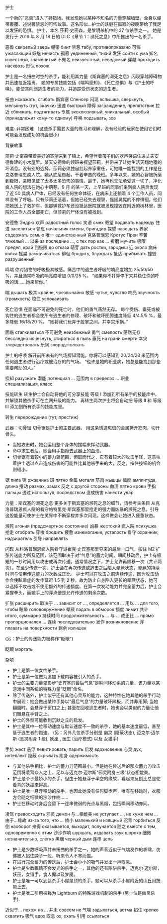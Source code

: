 <!-- https://deadbydaylight.fandom.com/zh/wiki/%E8%AD%B7%E5%A3%AB?variant=zh-hans -->

护士

<!-- Медсестра -->

一个新的“恶兽”进入了狩猎场。我发现她以某种不知名的力量穿越墙壁。全身以绷带裹覆、述说著禁忌的可怖故事。这名形似...护士的妖魅在孤寂的夜晚带给了我足以发狂的恐惧。
护士，本名 莎莉·史密森，是黎明杀机中的 37 位杀手之一。
她是发行于 2016 年 8 月 18 日的 DLC《章节 1：濒死之息》中所推出的一名杀手。

恶兽 свирепый зверь
绷带 бинт
禁忌 табу, противопоказано
可怖 ужасающий
妖魅 нечисть
孤寂 уединенный, тихий
发狂 сойти с ума
知名 известный, знаменитый
不知名 неизвестный, неведомый
穿越 проходить насквозь
形似 похож

<!--
Еще один свирепый зверь вышел на охоту. Я обнаружил, что она с помощью какой-то неведомой силы проходит сквозь стены. Все тело обмотано бинтами, а люди табуируют ужасающую историю. Это нечисть, похожая на медсестру, которая тихой ночью привносит такую жуть, что я могу сойти с ума.
Медсестра, настоящее имя Салли Смитсон, это 1 из 37 убийц в DBD.
Ее презентовали в DLC "Глава 1: Последний вздох", что вышло 18 августа 2016 года.
-->

护士是一名扭曲时空的杀手，能利用其力量《斯宾塞的濒死之息》闪现穿越障碍物并迅速拉近距离。
她的专属技能包括《喘鸣感知》、《死亡恐惧》与《护士的呼唤》，能使其削弱逃生者的能力，并追踪受伤状态的逃生者。

扭曲 искажать, сгибать
斯宾塞 Спенсер
闪现 вспышка, сверкнуть, мелькнуть (тут, скачки)
迅速 быстрый
障碍 заграждение, препятствие
拉近 сближать, подтягивать
专属 эксклюзивный, уникальный, особый (принадлежит кому-то одному)
呼唤 подзывать, зов

<!--
Медсестра это убийца, которая искажает пространство и время, может использовать эту способность "Последний вздох Спенсера", скачок, позволяющий проходить насквозь препятствия, а также быстро сближать дистанцию.
Ее уникальными навыками являются "Чувство хриплости", "Танатофобия", и "Зов медсестры", она использует их для ослебления способностей выживших, а также чтобы отслеживать раненных выживших.
-->

难度: 非常困难
（这些杀手需要大量的练习和理解，没有经验的玩家在使用它们时可能会发现成功的机会很小）

<!--
Сложность: очень сложная
(эти убийцы трубуют большой практики и понимания, неопытные игроки во время их использования могут обнаружить, что возможностей для победы очень мало).
-->

背景故事

莎莉·史密森带着美好的寄望来到了镇上，希望伴着孩子们的欢声笑语住进丈夫安德鲁建的小木屋里。某天安德鲁的领班来探望莎莉，并带来了让她生活天翻地覆的坏消息。没有别的选择，莎莉必须独自扛起养家重任，可她唯一能找到的工作是在克洛普瑞恩疯人院。她从底层做起，干着辛苦的晚班。多年以来，她的心智被折磨到极限，亲眼见证了太多太多恐怖的事情。最于，她再也无法承受这一切了，净化疯人院的想法在她心中萌芽。9 月 的某一天，上早班的同事们来到疯人院后发现了近 50 具病人尸体，已经没有任何生命体征，在病床上还躺着 4 个工作人员，同样没有了呼吸。只有莎莉还活着，但她已经失去理智，摇摇晃晃的不停徘徊。他们把她送上了救护车，但那辆救护车还没抵达医院就被发现撞毁在附近的树林里，医院的工作人员全部死亡，但莎莉的尸体没有被找到。

安德鲁 Эндрю
欢声 радостный голос
笑语 смех
寄望 подавать надежду
住进 заселиться
领班 начальник смены, бригадир
探望 навещать
养家 содержать семью
唯一 единственный
克洛普瑞恩 Кротус Прен
辛苦 тяжелый
... 以来 за последние ..., с тех пор как ...
折磨 мучить
极限 предел, край
到极限 до отказа
萌芽 дать ростки, зародыш
近 около
病床 койка
摇晃 раскачиваться
徘徊 бродить, блуждать
抵达 прибывать
撞毁 разрушенный

<!--
Предыстория

Салли Смитсон с большими надеждами приехала в маленький городок, желая поселиться вместе с детьми и их радостными голосами и смехом в избушке, что построил ее муж Эндрю. В какой-то день бригадир Эндрю пришел навестить Салли и принес с собой ужасную новость, которая полностью перевернула ее жизнь. Не имея другого выхода, Салли должна была одна нести на себе большую ответственность по содержанию семью. И единственная работу, которую она смогла найти была в лечебнице Кротус Прен. Она поднималась с самого дна жизни, работая тяжелые вечерние смены. За последние многие годы, ее психика подвергалась нескончаемому (до отказа) мучению. Своими глазами она застала бесчисленное множество ужасающих событий. В конце концов, она больше не могла это все переносить, и в ней зародилась мысль об очищении этой лечебницы. В один сентябрьский день, когда работники пришли на утреннюю смену, они обнаружили около 50 трупов пациентов, уже не подающих признаков жизни, в больничных койках еще лежало 4 сотрудника, все они уже не дышали. В живых была только Салли, но она уже сошла с ума. Бродила без остановки, шатаясь из стороны в сторону. Они посадили ее в карету скорой помощи, но скорая помощь не прибыла в больницу, а была обнаружена разбитой в ближайшем лесу, работники больницы все были убиты, но тело Салли не было найдено.
-->

鸣喘
你对猎物的呼吸极其敏感。痛苦中的逃生者呼吸的响亮度增加 25/50/50 %，并且通常呼吸的响亮度增加 0/0/25 %。
“如果你不打算停下来并稳住你的呼吸的话……她来帮你。”

喘 дышать
极其 крайне, чрезвычайно
敏感 чутье, чувство
响亮 звучность (громкость)
稳住 успокаивать

<!--
Тяжелое дыхание (стридор)
Вы чрезвычайно чувствительны к дыханию жертв. Громкость дыхания мучащихся выживших увеличена на 25/50/50%, а громкость обычного дыхания увеличена на 0/0/25%.
"Если ты не собираешься прекращать и успокаивать (стабилизировать) свою одышку... она поможет тебе."
-->

死亡恐惧
在面临不可避免的死亡时，他们的勇气荡然无存。
每个受伤、垂死或被钩住的逃生者都会使所有逃生者的修理、破坏和破坏图腾速度降低 4/4.5/5 %，最多降低 16/18/20 %。
“她将我们玩弄于股掌之间，并幸灾乐祸。”

面临 сталкиваться
不可避免 неизбежный
勇气 смелость
荡然无存 бесследно исчезнуть, стираться в пыль
垂死 на грани смерти
幸灾 злорадствовать
乐祸 злорадствовать

<!--
Танатофобия
Когда смерть неизбежна, их смелость бесследно исчезает.
Каждый раненый, находящийся при смерти или повешенный на крюк выживший замедляет скорость всех выживших на починку (генераторов), разрушение тотемов на 4/4.5/5%, максимальное замедление - 16/18/20%.
"Она играет с нами, мы в ее руках, ей нравится наше страдание".
-->

护士的呼唤
解开前所未有的气场探知潜能。你将可以感知到 20/24/28 米范围内任何逃生者进行治疗或被治疗的的气场。
“也许是她的职业病，她总是能找到那些需要帮助的人。”

探知 разузнать
潜能 потенциал
... 范围内 в пределах ...
职业 специализация, класс

<!--
Зов медсестры
Раскрывает ранее не бывалый потенциал чтения аур. Вы сможете ощущать (разумом) ауры всех лечащих и лечащихся выживших в радиусе 20/24/28 метрах.
"Возможно она специалист по больным, она всегда находит людей, которым нужна помощь".
-->

技能转生
转生护士会自动将他的可分享技能 等级 I 添加到所有杀手的技能库中，并解锁其他杀手可在血网升级的能力。
再转生两次护士将会自动把 等级 II 和 等级 III 添加到所有杀手的技能库里。

转生 перерождение (тут, престиж)

<!--
Престиж навыков
Получение престижа на медсестре позволит автоматически добавить передаваемый навык 1 уровня в список навыков всех имеющихся убийц, а также разблокирует другим убийцам повышаемые навыки в кровавой ветке.
Повторный престиж еще 2 раза автоматически добавит навыки 2 и 3 уровня всем убийцам в список навыков.
-->

武器：切骨锯
切骨锯是护士的主要武器。
用这条锈迹斑斑的金属撕开筋肉，切开骨头。

- 当她攻击时，她会运用整个身体的摆幅来挥动武器。
- 命中求生者后，她会用手指擦去武器上的血渍。
- 切骨锯有着较小的蓄力斩范围，但取而代之，它有着较大的攻击半径，这意味着护士透过点击造成伤害的可能性比其他杀手来的大，反之，按住按钮的机会则较小。

锯 пила
锈 ржавчина
斑 пятно
金属 металл
筋肉 мышцы
幅度 амплитуда, длина
摆动 размах, замах
反之 с другой стороны
血渍 пятно крови
手指 пальцы
透过 используя, посредством
造成伤害 нанести удар

<!--
Оружие: пила для костей
Пила для костей это основной оружие медсестры.
Покрывшийся ржавыми пятнами металл режет мясо и раскрывает черепа.
- Во время атаки, она может использовать сделать замах оружием всем своим телом.
- После попадания по выжившему, она вытрет пятна крови с оружия своими пальцами.
- У пилы достаточно маленькая дальность поражения усиленной атаки, с другой стороны, у нее достаточно большой радиус (обычной) атаки. Это означает, что вероятность нанести удар щелчком мыши у медсестры выше, чем у других убийц, взамен этому, при зажатии клавиши эта вероятность меньше.
-->

力量：斯宾塞的濒死之息
更多关于斯宾塞的濒死之息的细节，请参考主条目
从克洛普瑞恩疯人院的看守帕特里克·斯宾塞那里抢走的强力而凶暴的濒死之息。引导这股能量可使护士在灵界中不断穿梭并多次闪现。这样做会让她进入疲惫状态。

濒死 агония (предсмертное состояние)
凶暴 жестокий
疯人院 психушка
抢走 отобрать
穿梭 бродить
疲惫 изнемогание, усталость
看守 охранник, надзиратель
引导 направлять

<!--
Сила: "Последний вздох Спенсера"
Для подробной информации о Последнем вздохе Спенсера, пожалуйста, ознакомьтесь с главной статьей.
Это отобранная у охранника психлечебницы Патрика Спенсера сила, яростный предсмертный вздох. Направляя эту энергию, медсестра может непрерывно перемещаться в мире духов и многократно делать скачки. Это действие заставляет ее входить в состояние изнемогания.
-->

闪现
从科洛普瑞恩疯人院看守派崔克·史宾塞那里夺来的最后一口气，按住 M2 扩张传送能力所及范围，该范围取决于对“气息”的蓄力时间。瞬间移动后，护士有极短的一秒时间用以攻击或再次传送。通常情况之下，护士允许再顺移一次（共计两次）。在至少传送一次、护士会在再次传送或追击之后陷入晕厥状态，晕厥的持续时间与使用传送能力的次数成正比。
护士可以在攻击之前连续传送，因为攻击动作会使眩晕症的发作延迟 1.5 到 2 秒，故为防止自身陷入更长的晕厥状态，她可以选择不攻击或不使用额外的传送额度。在第一次发动能力并完全蓄力后，护士会紧握拳头，而她手上的浮点便是允许传送的剩余次数。

扩张 расширить
取决于 ... зависит от ..., определяется ...
用以 ... для того, чтобы
眩晕 головокружение
晕厥 падать в обморок
额度 лимит
共计 итого, суммарно
持续时间 продолжительность
... 与 ... 成正比 ... прямо пропорционален ...
连续 последовательно
发作 возникновение
浮 плавать на поверхности
剩余 излишек

<!--
Скачок
Это последний вздох, отобранный у охранника Патрика Спенсера из психлечебница Кротус Прен, зажмите доп. клавишу мыши, чтобы увеличить расстояние способности телепортации. Это расстояние зависит от времени накопления "дыхания". После скачка у медсестры есть 1 секунда, чтобы ударить или еще раз телепортироваться. В обычных условиях медсестре разрешается телепортироваться еще 1 раз (всего 2 раза). После телепортации хотя бы 1 раз, после того как медсестра телепортируется еще раз или ударит, она войдет в состояние усталости. Продолжительность усталости прямо прорциональна количеству раз пользования телепортацией.
Медсестра может последовательно телепортироваться перед ударом, потому что атака отсрочивает возникновение головокружения на 1.5 до 2 секунд, это нужно чтобы предотвратить автоматическое вхождение в более длительное состояние головокружения. Медсестра может выбрать не атаковать или не использовать дополнительную телепортацию. При первой активации способности и полной силе медсестра сильно сожмет кулак, а плавающая точка (?) в ее руке еще сильнее позволит ей телепортироваться лишнее кол-во раз.
-->

(另：护士的传送能力被称作“眨眼”)

眨眼 моргать

<!--
(Дополнительно: способность телепортации медсестры называется "морганием")
-->

杂项

- 护士是第一位女性杀手。
- 护士是第一位做为追加下载内容被引入的杀手。
- 护士的主要力量鬼影步“史宾塞的最后气息”是瞬间移动系的力量，该力量以某游戏中同系统的特殊力量“眨眼”命名。
- 除了传送外，护士似乎还有其他心灵系的能力，这种特性在她其他的杀手行动中展现：她会做出某种手势以“最后气息”的力量破坏隔板，而并非用脚; 当她翻窗时，会悬浮于窗口之上; 甚至在回收逃生者时，她也会以类似的力量让他们飘悬在手臂之上。
- 护士的外型可能收到沉默之丘的启发。
- 护士是其中一位移动速度与默认速度不一致的杀手，她的基本速度最低，甚至低于逃生者的跑速。
  (另：另外几位杀手分别是 幽灵 (隐蔽状态), 迈克尔·迈尔斯 (恶灵附身 1 级), 妖巫 , 医生 (治疗模式) 以及 女猎手).

手势 жест
悬浮 левитировать, парить
启发 вдохновение
心灵 дух, интеллект
隐蔽 скрывать
附身 одержимость

<!--
Прочее

- Медсестра является первым женским убийцей.
- Медсестра это первый убийца, введенный через загружаемый контент (дополнения)
- Основная способность медсестры (шаг призрака) "последний вздох Спенсера" это способность моментального перемещения. Эта способность в каких-либо играх с похожей системой особых навыков называется "морганием".
- Помимо телепортации, по-видимому у медсестры есть и другими духовные навыки, эта особенность проявляется в ее других действиях убийцы: она может сделать жест чтобы с помощью способности "Последний вздох Спенсера" сломать доску, а также она не использует ноги. Во время перелаза окна, она леветирует над коном. И даже время подбора выжившего, она с помощью подобной способности заставляет их левитировать над ее рукой.
- Облик медсестры мог быть вдохновлен "Тихим холмом".
- Медсестра это убийца в числе тех, чья скорость передвижения не соответствует стандартной, ее базовая скорость самая низкая, что даже ниже скорости бега выживших.
(Прочее: другими особенными убийцами являются призрак (во состоянии скрытности), Майкл Майерс (одержимость злом 1 уровня), колдунья, доктор (в форме лечения) и охотница)
-->

- 与其他杀手相比，护士的蓄力刀范围最小，但是她在传送后的那次蓄力刀攻击范围将凌驾众人之上，足以与迈克尔·迈尔斯“邪灵附身三级”状态相媲美。
- 护士是个子最娇小的杀手，但由于她悬浮于半空的缘故，看起来反倒比总是驼着背的妖巫来得高。
- 护士是唯一悬浮移动的杀手，也因此她没有任何脚步声，唯有在移动时，衣服方会随之细微的沙沙作响......
- 护士在移动时身后会留下一连串微弱的光点与黑烟，包括瞬间移动亦同。

凌驾 превосходить
邪灵 демон
与...相媲美 не уступает ..., не хуже чем ...
由于...缘故 из-за того, что ...
娇小 маленький и изящный
驼背 горбиться
反倒 наоборот
来得 оказывается, выходит, получается
随之 вместе с тем, одновременно с этим
沙沙作响 шуршать, издавать звук шороха
细微 незначительно, слегка
黑烟 черный дым
连串 цепь

<!--
- Если сравнить медсестру с другими убийцами, то ее область удара самая маленькая, однако ее дальность удара после телепортации превосходит всех остальных, не хуже, чем у Майкла Майерса в состоянии одержимости демонами 3 уровня.
- Медсестра это убийца с самым маленьким ростом, но из-за того, что она левитирует в воздухе, кажется, что наборот по сравнению с вечно горбящей спину ведьмой она, выходит, выше.
- Медсестра это единственный убийца, который перемещается левитируя, отчего у нее нет никаких звуков шагов, только во время перемещения одежда вместе с тем слегка шелестит.
- Во время перемещения позади медсестры остается цепь из слабых точек света и черный дым, включая следы перемещения морганием.
-->

- 护士是少数呼吸声并未扭曲的杀手之一，她的声音近似于气喘发作的嘶啸，仿佛被人掐住脖子一般，听来令人不寒而愠。
- 在进行完全蓄力的传送后，护士会小小的吸气并发出一声叹息。
- 护士是少数眼睛不会发光的杀手之一，其他的还有陷阱杀手，迈克尔·迈尔斯，妖巫，女猎手，食人魔以及梦魇。
- 护士是唯一可以到达杀手小屋屋顶的杀手。她可以从杀手小屋附近的山丘用技能上去。
- 护士是唯二引用被称为 Lightburn 的特殊游戏机制的杀手
  (另一位是幽灵杀手).

近似于... похож на ...
并未 совсем не
气喘 задыхаться, астма
掐住 крепко схватить
吸气 вдох
叹息 ох, охать
引用 ссылаться

<!--
- Медсестра это один из малочисленных убийц с вовсе не искривленным дыханием. Ее звук дыхания похож на хрип, издаваемый при астме. Похож на будто бы человеку сжимают шею, пускает мурашки по коже.
- После проведения телепортации в полную силу медсестра делает слабый вдох и охает.
- Медсестра в числе немногих убийц, у кого не светятся глаза, в числе остальных Капканщик, Майкл Майерс, Ведьма, Охотница, Каннибал и Кошмар.
- Медсестра это единственный убийца, способный завбраться на крышу хижины маньяка. Она может забраться туда с помощью способности с пригорка, что близь хижины убийцы.
- Медсестра является вторым убийцей, ссылающимся на особую игровую механику Lightburn.
  (Другим маньяком был Призрак)
-->
